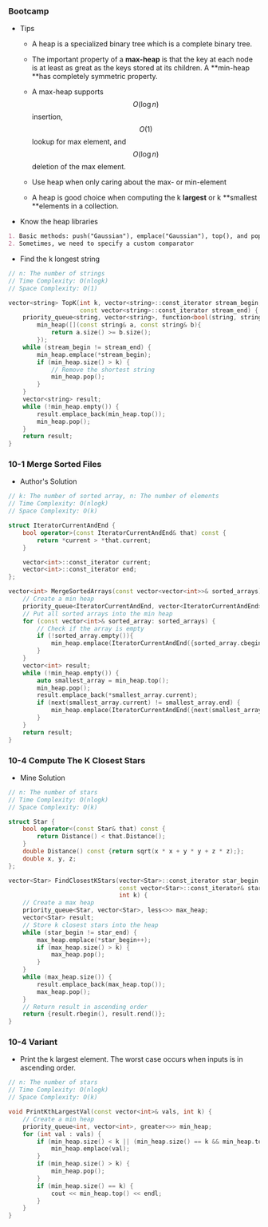 ### Bootcamp

* Tips

  * A heap is a specialized binary tree which is a complete binary tree.

  * The important property of a **max-heap** is that the key at each node is at least as great as the keys stored at its children. A **min-heap **has completely symmetric property.

  * A max-heap supports $$O(\log{n})$$ insertion, $$O(1)$$ lookup for max element, and $$O(\log{n})$$ deletion of the max element.

  * Use heap when only caring about the max- or min-element

  * A heap is good choice when computing the k **largest** or k **smallest **elements in a collection.

* Know the heap libraries

```markdown
1. Basic methods: push("Gaussian"), emplace("Gaussian"), top(), and pop()
2. Sometimes, we need to specify a custom comparator
```

* Find the k longest string

```cpp
// n: The number of strings
// Time Complexity: O(nlogk)
// Space Complexity: O(1)

vector<string> TopK(int k, vector<string>::const_iterator stream_begin,
                    const vector<string>::const_iterator stream_end) {
    priority_queue<string, vector<string>, function<bool(string, string)>>\
        min_heap([](const string& a, const string& b){
            return a.size() >= b.size();
        });
    while (stream_begin != stream_end) {
        min_heap.emplace(*stream_begin);
        if (min_heap.size() > k) {
            // Remove the shortest string
            min_heap.pop();
        }
    }
    vector<string> result;
    while (!min_heap.empty()) {
        result.emplace_back(min_heap.top());
        min_heap.pop();
    }
    return result;
}
```

### 10-1 Merge Sorted Files

* Author's Solution

```cpp
// k: The number of sorted array, n: The number of elements
// Time Complexity: O(nlogk)
// Space Complexity: O(k)

struct IteratorCurrentAndEnd {
    bool operator>(const IteratorCurrentAndEnd& that) const {
        return *current > *that.current;
    }

    vector<int>::const_iterator current;
    vector<int>::const_iterator end;
};

vector<int> MergeSortedArrays(const vector<vector<int>>& sorted_arrays) {
    // Create a min heap
    priority_queue<IteratorCurrentAndEnd, vector<IteratorCurrentAndEnd>, greater<>> min_heap;
    // Put all sorted arrays into the min heap
    for (const vector<int>& sorted_array: sorted_arrays) {
        // Check if the array is empty
        if (!sorted_array.empty()){
            min_heap.emplace(IteratorCurrentAndEnd({sorted_array.cbegin(), sorted_array.cend()}));
        }
    }
    vector<int> result;
    while (!min_heap.empty()) {
        auto smallest_array = min_heap.top();
        min_heap.pop();
        result.emplace_back(*smallest_array.current);
        if (next(smallest_array.current) != smallest_array.end) {
            min_heap.emplace(IteratorCurrentAndEnd({next(smallest_array.current), smallest_array.end}));
        }
    }
    return result;
}
```

### 10-4 Compute The K Closest Stars

* Mine Solution

```cpp
// n: The number of stars
// Time Complexity: O(nlogk)
// Space Complexity: O(k)

struct Star {
    bool operator<(const Star& that) const {
        return Distance() < that.Distance();
    }
    double Distance() const {return sqrt(x * x + y * y + z * z);};
    double x, y, z;
};

vector<Star> FindClosestKStars(vector<Star>::const_iterator star_begin,
                               const vector<Star>::const_iterator& star_end,
                               int k) {
    // Create a max heap
    priority_queue<Star, vector<Star>, less<>> max_heap;
    vector<Star> result;
    // Store k closest stars into the heap
    while (star_begin != star_end) {
        max_heap.emplace(*star_begin++);
        if (max_heap.size() > k) {
            max_heap.pop();
        }
    }
    while (max_heap.size()) {
        result.emplace_back(max_heap.top());
        max_heap.pop();
    }
    // Return result in ascending order
    return {result.rbegin(), result.rend()};
}
```

### 10-4 Variant

* Print the k largest element. The worst case occurs when inputs is in ascending order.

```cpp
// n: The number of stars
// Time Complexity: O(nlogk)
// Space Complexity: O(k)

void PrintKthLargestVal(const vector<int>& vals, int k) {
    // Create a min heap
    priority_queue<int, vector<int>, greater<>> min_heap;
    for (int val : vals) {
        if (min_heap.size() < k || (min_heap.size() == k && min_heap.top() < val)) {
            min_heap.emplace(val);
        }
        if (min_heap.size() > k) {
            min_heap.pop();
        }
        if (min_heap.size() == k) {
            cout << min_heap.top() << endl;
        }
    }
}
```




